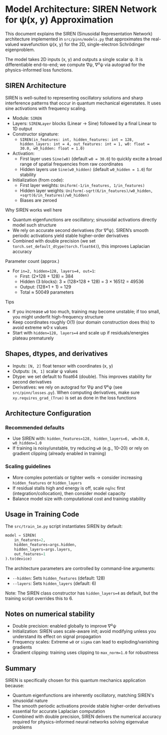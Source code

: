 # Model Architecture: SIREN Network for ψ(x, y) Approximation

This document explains the SIREN (Sinusoidal Representation Network) architecture implemented in `src/pinn/models.py` that approximates the real-valued wavefunction ψ(x, y) for the 2D, single-electron Schrödinger eigenproblem.

The model takes 2D inputs (x, y) and outputs a single scalar ψ. It is differentiable end-to-end; we compute ∇ψ, ∇²ψ via autograd for the physics-informed loss functions.


## SIREN Architecture

SIREN is well-suited to representing oscillatory solutions and sharp interference patterns that occur in quantum mechanical eigenstates. It uses sine activations with frequency scaling.

- Module: `SIREN`
- Layers: `SIRENLayer` blocks (Linear → Sine) followed by a final Linear to 1D output
- Constructor signature:
  - `SIREN(in_features: int, hidden_features: int = 128, hidden_layers: int = 4, out_features: int = 1, w0: float = 30.0, w0_hidden: float = 1.0)`
- Activation:
  - First layer uses `Sine(w0)` (default `w0 = 30.0`) to quickly excite a broad range of spatial frequencies from raw coordinates
  - Hidden layers use `Sine(w0_hidden)` (default `w0_hidden = 1.0`) for stability
- Initialization (from code):
  - First layer weights: `Uniform(-1/in_features, 1/in_features)`
  - Hidden layer weights: `Uniform(-sqrt(6/in_features)/w0_hidden, +sqrt(6/in_features)/w0_hidden)`
  - Biases are zeroed

Why SIREN works well here
- Quantum eigenfunctions are oscillatory; sinusoidal activations directly model such structure
- We rely on accurate second derivatives (for ∇²ψ). SIREN’s smooth periodic activations yield stable higher-order derivatives
- Combined with double precision (we set `torch.set_default_dtype(torch.float64)`), this improves Laplacian accuracy

Parameter count (approx.)
- For `in=2, hidden=128, layers=4, out=1`:
  - First: (2×128 + 128) = 384
  - Hidden (3 blocks): 3 × (128×128 + 128) = 3 × 16512 = 49536
  - Output: (128×1 + 1) = 129
  - Total ≈ 50049 parameters

Tips
- If you increase `w0` too much, training may become unstable; if too small, you might underfit high-frequency structure
- Keep coordinates roughly O(1) (our domain construction does this) to avoid extreme w0·x values
- Start with `hidden=128, layers=4` and scale up if residuals/energies plateau prematurely





## Shapes, dtypes, and derivatives

- Inputs: `[N, 2]` float tensor with coordinates (x, y)
- Outputs: `[N, 1]` scalar ψ values
- Dtype: we set default to float64 (double). This improves stability for second derivatives
- Derivatives: we rely on autograd for ∇ψ and ∇²ψ (see `src/pinn/losses.py`). When computing derivatives, make sure `xy.requires_grad_(True)` is set as done in the loss functions


## Architecture Configuration

### Recommended defaults
- Use SIREN with: `hidden_features=128, hidden_layers=6, w0=30.0, w0_hidden=1.0`
- If training is noisy/unstable, try reducing `w0` (e.g., 10–20) or rely on gradient clipping (already enabled in training)

### Scaling guidelines
- More complex potentials or tighter wells → consider increasing `hidden_features` or `hidden_layers`
- If residual stalls high and energy is off, scale `nq`/`nc` first (integration/collocation), then consider model capacity
- Balance model size with computational cost and training stability


## Usage in Training Code

The `src/train_1e.py` script instantiates SIREN by default:

```python
model = SIREN(
    in_features=2, 
    hidden_features=args.hidden, 
    hidden_layers=args.layers, 
    out_features=1
).to(device)
```

The architecture parameters are controlled by command-line arguments:
- `--hidden`: Sets `hidden_features` (default: 128)
- `--layers`: Sets `hidden_layers` (default: 6)

Note: The SIREN class constructor has `hidden_layers=4` as default, but the training script overrides this to 6.


## Notes on numerical stability

- Double precision: enabled globally to improve ∇²ψ
- Initialization: SIREN uses scale-aware init; avoid modifying unless you understand its effect on signal propagation
- Frequency scales: Extreme `w0` or `sigma` can lead to exploding/vanishing gradients
- Gradient clipping: training uses clipping to `max_norm=1.0` for robustness


## Summary

SIREN is specifically chosen for this quantum mechanics application because:
- Quantum eigenfunctions are inherently oscillatory, matching SIREN's sinusoidal nature
- The smooth periodic activations provide stable higher-order derivatives essential for accurate Laplacian computation
- Combined with double precision, SIREN delivers the numerical accuracy required for physics-informed neural networks solving eigenvalue problems

